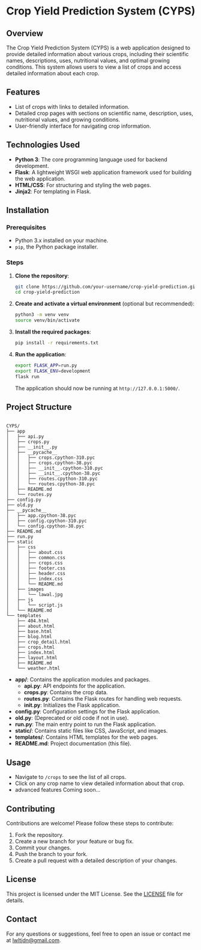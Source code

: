 # Crop Yield Prediction System (CYPS)

## Overview
The Crop Yield Prediction System (CYPS) is a web application designed to provide detailed information about various crops, including their scientific names, descriptions, uses, nutritional values, and optimal growing conditions. This system allows users to view a list of crops and access detailed information about each crop.

## Features
- List of crops with links to detailed information.
- Detailed crop pages with sections on scientific name, description, uses, nutritional values, and growing conditions.
- User-friendly interface for navigating crop information.

## Technologies Used
- **Python 3**: The core programming language used for backend development.
- **Flask**: A lightweight WSGI web application framework used for building the web application.
- **HTML/CSS**: For structuring and styling the web pages.
- **Jinja2**: For templating in Flask.

## Installation

### Prerequisites
- Python 3.x installed on your machine.
- `pip`, the Python package installer.

### Steps
1. **Clone the repository**:
    ```sh
    git clone https://github.com/your-username/crop-yield-prediction.git
    cd crop-yield-prediction
    ```

2. **Create and activate a virtual environment** (optional but recommended):
    ```sh
    python3 -m venv venv
    source venv/bin/activate
    ```

3. **Install the required packages**:
    ```sh
    pip install -r requirements.txt
    ```

4. **Run the application**:
    ```sh
    export FLASK_APP=run.py
    export FLASK_ENV=development
    flask run
    ```
    The application should now be running at `http://127.0.0.1:5000/`.

## Project Structure

```

CYPS/
├── app
│   ├── api.py
│   ├── crops.py
│   ├── __init__.py
│   ├── __pycache__
│   │   ├── crops.cpython-310.pyc
│   │   ├── crops.cpython-38.pyc
│   │   ├── __init__.cpython-310.pyc
│   │   ├── __init__.cpython-38.pyc
│   │   ├── routes.cpython-310.pyc
│   │   └── routes.cpython-38.pyc
│   ├── README.md
│   └── routes.py
├── config.py
├── old.py
├── __pycache__
│   ├── app.cpython-38.pyc
│   ├── config.cpython-310.pyc
│   └── config.cpython-38.pyc
├── README.md
├── run.py
├── static
│   ├── css
│   │   ├── about.css
│   │   ├── common.css
│   │   ├── crops.css
│   │   ├── footer.css
│   │   ├── header.css
│   │   ├── index.css
│   │   └── README.md
│   ├── images
│   │   └── lawal.jpg
│   ├── js
│   │   └── script.js
│   └── README.md
└── templates
    ├── 404.html
    ├── about.html
    ├── base.html
    ├── blog.html
    ├── crop_detail.html
    ├── crops.html
    ├── index.html
    ├── layout.html
    ├── README.md
    └── weather.html

```

- **app/**: Contains the application modules and packages.
	- **api.py**: API endpoints for the application.
	- **crops.py**: Contains the crop data.
	- **routes.py**: Contains the Flask routes for handling web requests.
	- **__init__.py**: Initializes the Flask application.
- **config.py**: Configuration settings for the Flask application.
- **old.py**: (Deprecated or old code if not in use).
- **run.py**: The main entry point to run the Flask application.
- **static/**: Contains static files like CSS, JavaScript, and images.
- **templates/**: Contains HTML templates for the web pages.
- **README.md**: Project documentation (this file).

## Usage
- Navigate to `/crops` to see the list of all crops.
- Click on any crop name to view detailed information about that crop.
- advanced features Coming soon...

## Contributing
Contributions are welcome! Please follow these steps to contribute:
1. Fork the repository.
2. Create a new branch for your feature or bug fix.
3. Commit your changes.
4. Push the branch to your fork.
5. Create a pull request with a detailed description of your changes.

## License
This project is licensed under the MIT License. See the [LICENSE](LICENSE) file for details.

## Contact
For any questions or suggestions, feel free to open an issue or contact me at [lwltjdn@gmail.com](mailto:lwltjdn@gmail.com).
